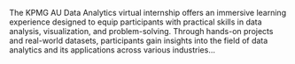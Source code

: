 The KPMG AU Data Analytics virtual internship offers an immersive learning experience designed to equip participants with practical skills in data analysis, visualization, and problem-solving. Through hands-on projects and real-world datasets, participants gain insights into the field of data analytics and its applications across various industries...
